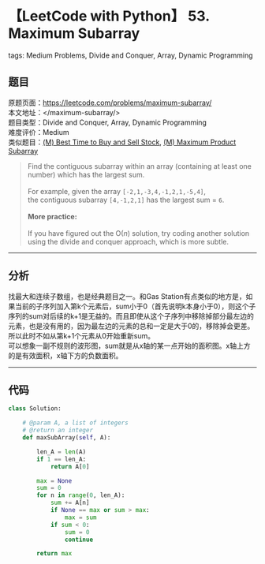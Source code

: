 # 【LeetCode with Python】 53. Maximum Subarray
tags: Medium Problems, Divide and Conquer, Array, Dynamic Programming

## 题目
原题页面：<https://leetcode.com/problems/maximum-subarray/><br/>
本文地址：<<leetcode-with-python-domain>/maximum-subarray/><br/>
题目类型：Divide and Conquer, Array, Dynamic Programming<br/>
难度评价：Medium<br/>
类似题目：[(M) Best Time to Buy and Sell Stock](/best-time-to-buy-and-sell-stock/), [(M) Maximum Product Subarray](/maximum-product-subarray/)<br/>

> Find the contiguous subarray within an array (containing at least one number) which has the largest sum.<br/>
><br/>
> For example, given the array `[-2,1,-3,4,-1,2,1,-5,4]`,<br/>
> the contiguous subarray `[4,-1,2,1]` has the largest sum = `6`.<br/>
><br/>
> **More practice:**<br/>
><br/>
> If you have figured out the O(*n*) solution, try coding another solution using the divide and conquer approach, which is more subtle.<br/>

<!-- more -->

---
## 分析
找最大和连续子数组，也是经典题目之一。和Gas Station有点类似的地方是，如果当前的子序列加入第k个元素后，sum小于0（首先说明k本身小于0），则这个子序列的sum对后续的k+1是无益的。而且即使从这个子序列中移除掉部分最左边的元素，也是没有用的，因为最左边的元素的总和一定是大于0的，移除掉会更差。所以此时不如从第k+1个元素从0开始重新sum。<br/>
可以想象一副不规则的波形图，sum就是从x轴的某一点开始的面积图。x轴上方的是有效面积，x轴下方的负数面积。<br/>

---
## 代码
``` python
class Solution:

    # @param A, a list of integers
    # @return an integer
    def maxSubArray(self, A):

        len_A = len(A)
        if 1 == len_A:
            return A[0]

        max = None
        sum = 0
        for n in range(0, len_A):
            sum += A[n]
            if None == max or sum > max:
                max = sum
            if sum < 0:
                sum = 0
                continue

        return max
```
